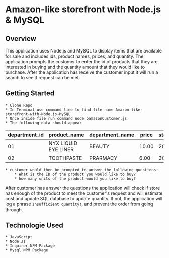 # Amazon-like storefront with Node.js & MySQL

## Overview
This application uses Node.js and MySQL to display items that are available for sale and includes ids, product names, prices, and quantity. The application
prompts the customer to enter the id of products that they are interested in buying and the quantity amount that they would like to purchase.
After the application has receive the customer input it will run a search to see if request can be met.

## Getting Started
    * Clone Repo
    * In Terminal use command line to find file name Amazon-like-storefront-with-Node.js-MySQL
    * Once inside file run command node bamazonCustomer.js
    * The following data should appear

| department_id | product_name         | department_name | price   | stock_quantity |
| ------------- | ---------------      | --------------- | ------- | ------------   |
| 01            | NYX LIQUID EYE LINER | BEAUTY          | 10.00   | 200            |
| 02            | TOOTHPASTE           | PRARMACY        | 6.00    | 30             |

    * customer would then be prompted to answer the following questions: 
        * What is the ID of the product you would like to buy?
        * how many units of the product would you like to buy? 

After customer has answer the questions the application will check if store has enough of the product to meet the customer's request and will estimate cost and update SQL database to update quantity.
If not, the application will log a phrase `Insufficient quantity!`, and prevent the order from going through.

## Technologie Used
    * JavaScript
    * Node.Js
    * Inquirer NPM Package
    * Mysql NPM Package 
